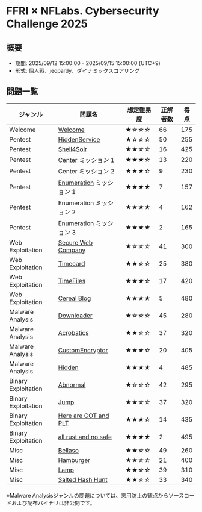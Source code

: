 # FFRI × NFLabs. Cybersecurity Challenge 2025

## 概要
- 期間: 2025/09/12 15:00:00 - 2025/09/15 15:00:00 (UTC+9)
- 形式: 個人戦、jeopardy、ダイナミックスコアリング

## 問題一覧

|ジャンル|問題名|想定難易度|正解者数|得点|
|-|-|-|-|-|
|Welcome|[Welcome](./5_Misc/Welcome/)|★☆☆☆|66|175|
|Pentest|[HiddenService](./1_Pentest/HiddenService/)|★☆☆☆|50|255|
|Pentest|[Shell4Solr](./1_Pentest/Shell4Solr/)|★★☆☆|16|425|
|Pentest|[Center](./1_Pentest/center/) ミッション 1|★★★☆|13|220|
|Pentest|Center ミッション 2|★★★☆|9|230|
|Pentest|[Enumeration](./1_Pentest/Enumeration/) ミッション 1|★★★★|7|157|
|Pentest|Enumeration ミッション 2|★★★★|4|162|
|Pentest|Enumeration ミッション 3|★★★★|2|165|
|Web Exploitation|[Secure Web Company](./2_WebExploitation/Secure_Web_Company/)|★☆☆☆|41|300|
|Web Exploitation|[Timecard](./2_WebExploitation/timecard/)|★★☆☆|25|380|
|Web Exploitation|[TimeFiles](./2_WebExploitation/TimeFlies/)|★★★☆|17|420|
|Web Exploitation|[Cereal Blog](./2_WebExploitation/Cereal_Blog/)|★★★★|5|480|
|Malware Analysis|[Downloader](./3_MalwareAnalysis/Downloader/)|★☆☆☆|45|280|
|Malware Analysis|[Acrobatics](./3_MalwareAnalysis/Acrobatics/)|★★☆☆|37|320|
|Malware Analysis|[CustomEncryptor](./3_MalwareAnalysis/CustomEncryptor/)|★★★☆|20|405|
|Malware Analysis|[Hidden](./3_MalwareAnalysis/Hidden/)|★★★★|4|485|
|Binary Exploitation|[Abnormal](./4_BinaryExploitation/abnormal/)|★☆☆☆|42|295|
|Binary Exploitation|[Jump](./4_BinaryExploitation/Jump)|★★☆☆|37|320|
|Binary Exploitation|[Here are GOT and PLT](./4_BinaryExploitation/gotplt/)|★★★☆|14|435|
|Binary Exploitation|[all rust and no safe](./4_BinaryExploitation/all_rust_and_no_safe/)|★★★★|2|495|
|Misc|[Bellaso](./5_Misc/Bellaso/)|★★☆☆|49|260|
|Misc|[Hamburger](./5_Misc/Hamburger/)|★★☆☆|21|400|
|Misc|[Lamp](./5_Misc/Lamp/)|★★☆☆|39|310|
|Misc|[Salted Hash Hunt](./5_Misc/salted-hash-hunt/)|★★☆☆|33|340|

※Malware Analysisジャンルの問題については、悪用防止の観点からソースコードおよび配布バイナリは非公開です。
